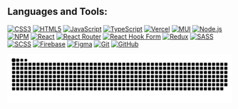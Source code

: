 ## Languages and Tools:
[![CSS3](https://img.shields.io/badge/-CSS3-1572B6?logo=css3&logoColor=fff&style=for-the-badge)]()
[![HTML5](https://img.shields.io/badge/-HTML5-E34F26?logo=html5&logoColor=fff&style=for-the-badge)]()
[![JavaScript](https://img.shields.io/badge/-JavaScript-F7DF1E?logo=javascript&logoColor=000&style=for-the-badge)]()
[![TypeScript](https://img.shields.io/badge/-TypeScript-3178C6?logo=typescript&logoColor=fff&style=for-the-badge)]()
[![Vercel](https://img.shields.io/badge/-Vercel-000000?logo=vercel&logoColor=fff&style=for-the-badge)]()
[![MUI](https://img.shields.io/badge/-MUI-007FFF?logo=mui&logoColor=fff&style=for-the-badge)]()
[![Node.js](https://img.shields.io/badge/-Node.js-339933?logo=node.js&logoColor=fff&style=for-the-badge)]()
[![NPM](https://img.shields.io/badge/-NPM-CB3837?logo=npm&logoColor=fff&style=for-the-badge)]()
[![React](https://img.shields.io/badge/-React-61DAFB?logo=react&logoColor=000&style=for-the-badge)]()
[![React Router](https://img.shields.io/badge/-React%20Router-CA4245?logo=react-router&logoColor=fff&style=for-the-badge)]()
[![React Hook Form](https://img.shields.io/badge/-React%20Hook%20Form-EC5990?logo=react-hook-form&logoColor=fff&style=for-the-badge)]()
[![Redux](https://img.shields.io/badge/-Redux-764ABC?logo=redux&logoColor=fff&style=for-the-badge)]()
[![SASS](https://img.shields.io/badge/-SASS-CC6699?logo=sass&logoColor=fff&style=for-the-badge)]()
[![SCSS](https://img.shields.io/badge/-SCSS-CC6699?logo=sass&logoColor=fff&style=for-the-badge)]()
[![Firebase](https://img.shields.io/badge/-Firebase-FFCA28?logo=firebase&logoColor=000&style=for-the-badge)]()
[![Figma](https://img.shields.io/badge/-Figma-F24E1E?logo=figma&logoColor=fff&style=for-the-badge)]()
[![Git](https://img.shields.io/badge/-Git-F05032?logo=git&logoColor=fff&style=for-the-badge)]()
[![GitHub](https://img.shields.io/badge/-GitHub-181717?logo=github&logoColor=fff&style=for-the-badge)]()

<picture>
  <source
    media="(prefers-color-scheme: dark)"
    srcset="
      https://raw.githubusercontent.com/platane/snk/output/github-contribution-grid-snake-dark.svg
    "
  />
  <source
    media="(prefers-color-scheme: light)"
    srcset="
      https://raw.githubusercontent.com/platane/snk/output/github-contribution-grid-snake.svg
    "
  />
  <img
    alt="github contribution grid snake animation"
    src="https://raw.githubusercontent.com/platane/snk/output/github-contribution-grid-snake.svg"
  />
</picture>
